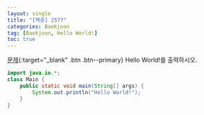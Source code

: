 ```yaml
---
layout: single
title: "[백준] 2577"
categories: Baekjoon
tag: [Baekjoon, Hello World!]
toc: true
---
```


[문제](https://www.acmicpc.net/problem/2557){:target="_blank" .btn .btn--primary}
Hello World!를 출력하시오.

```java
import java.io.*; 
class Main {
    public static void main(String[] args) {
        System.out.println("Hello World!");
    }
}
```
